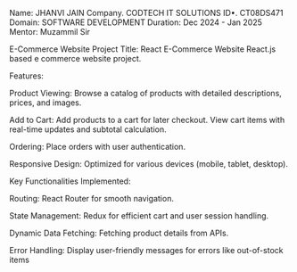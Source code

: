 Name: JHANVI JAIN
Company. CODTECH IT SOLUTIONS
ID•. CT08DS471
Domain: SOFTWARE DEVELOPMENT
Duration: Dec 2024 - Jan 2025
Mentor: Muzammil Sir

E-Commerce Website
Project Title: React E-Commerce Website
 React.js based e commerce website project.

Features:

Product Viewing:
Browse a catalog of products with detailed descriptions, prices, and images.

Add to Cart:
Add products to a cart for later checkout.
View cart items with real-time updates and subtotal calculation.

Ordering:
Place orders with user authentication.

Responsive Design:
Optimized for various devices (mobile, tablet, desktop).


Key Functionalities Implemented:

Routing: React Router for smooth navigation.

State Management: Redux for efficient cart and user session handling.

Dynamic Data Fetching: Fetching product details from APIs.

Error Handling: Display user-friendly messages for errors like out-of-stock items